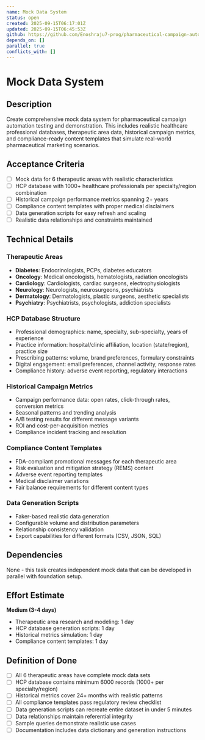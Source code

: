 ```yaml
---
name: Mock Data System
status: open
created: 2025-09-15T06:17:01Z
updated: 2025-09-15T06:45:53Z
github: https://github.com/Enoshraju7-prog/pharmaceutical-campaign-automation/issues/8
depends_on: []
parallel: true
conflicts_with: []
---
```


# Mock Data System

## Description

Create comprehensive mock data system for pharmaceutical campaign automation testing and demonstration. This includes realistic healthcare professional databases, therapeutic area data, historical campaign metrics, and compliance-ready content templates that simulate real-world pharmaceutical marketing scenarios.

## Acceptance Criteria

- [ ] Mock data for 6 therapeutic areas with realistic characteristics
- [ ] HCP database with 1000+ healthcare professionals per specialty/region combination
- [ ] Historical campaign performance metrics spanning 2+ years
- [ ] Compliance content templates with proper medical disclaimers
- [ ] Data generation scripts for easy refresh and scaling
- [ ] Realistic data relationships and constraints maintained

## Technical Details

### Therapeutic Areas
- **Diabetes**: Endocrinologists, PCPs, diabetes educators
- **Oncology**: Medical oncologists, hematologists, radiation oncologists
- **Cardiology**: Cardiologists, cardiac surgeons, electrophysiologists
- **Neurology**: Neurologists, neurosurgeons, psychiatrists
- **Dermatology**: Dermatologists, plastic surgeons, aesthetic specialists
- **Psychiatry**: Psychiatrists, psychologists, addiction specialists

### HCP Database Structure
- Professional demographics: name, specialty, sub-specialty, years of experience
- Practice information: hospital/clinic affiliation, location (state/region), practice size
- Prescribing patterns: volume, brand preferences, formulary constraints
- Digital engagement: email preferences, channel activity, response rates
- Compliance history: adverse event reporting, regulatory interactions

### Historical Campaign Metrics
- Campaign performance data: open rates, click-through rates, conversion metrics
- Seasonal patterns and trending analysis
- A/B testing results for different message variants
- ROI and cost-per-acquisition metrics
- Compliance incident tracking and resolution

### Compliance Content Templates
- FDA-compliant promotional messages for each therapeutic area
- Risk evaluation and mitigation strategy (REMS) content
- Adverse event reporting templates
- Medical disclaimer variations
- Fair balance requirements for different content types

### Data Generation Scripts
- Faker-based realistic data generation
- Configurable volume and distribution parameters
- Relationship consistency validation
- Export capabilities for different formats (CSV, JSON, SQL)

## Dependencies

None - this task creates independent mock data that can be developed in parallel with foundation setup.

## Effort Estimate

**Medium (3-4 days)**
- Therapeutic area research and modeling: 1 day
- HCP database generation scripts: 1 day
- Historical metrics simulation: 1 day
- Compliance content templates: 1 day

## Definition of Done

- [ ] All 6 therapeutic areas have complete mock data sets
- [ ] HCP database contains minimum 6000 records (1000+ per specialty/region)
- [ ] Historical metrics cover 24+ months with realistic patterns
- [ ] All compliance templates pass regulatory review checklist
- [ ] Data generation scripts can recreate entire dataset in under 5 minutes
- [ ] Data relationships maintain referential integrity
- [ ] Sample queries demonstrate realistic use cases
- [ ] Documentation includes data dictionary and generation instructions
